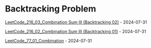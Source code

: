 # Backtracking Problem
[LeetCode_216_03_Combination Sum III (Backtracking 02)](https://github.com/EdwardShiung/LeetCode/blob/main/Top_Interview/Backtracking/02_216_Combination_Sum_III/02_216_Combinatino_Sum_III_02.cpp) - 2024-07-31

[LeetCode_216_02_Combination Sum III (Backtracking 01)](https://github.com/EdwardShiung/LeetCode/blob/main/Top_Interview/Backtracking/02_216_Combination_Sum_III/02_216_Combinatino_Sum_III_01.cpp) - 2024-07-31

[LeetCode_77_01_Combination](https://github.com/EdwardShiung/LeetCode/blob/main/Top_Interview/Backtracking/01_77_Combinations/01_77_Combinatino_01.cpp) - 2024-07-31